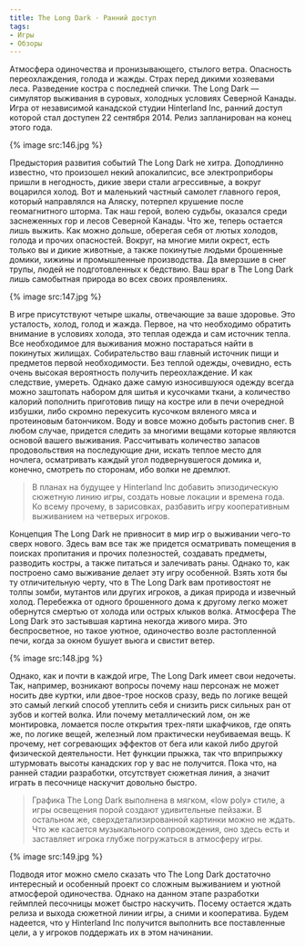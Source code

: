 ```yaml
---
title: The Long Dark · Ранний доступ
tags:
- Игры
- Обзоры
---
```


Атмосфера одиночества и пронизывающего, стылого ветра. Опасность переохлаждения, голода и жажды. Страх перед дикими хозяевами леса. Разведение костра с последней спички. The Long Dark — симулятор выживания в суровых, холодных условиях Северной Канады. Игра от независимой канадской студии Hinterland Inc, ранний доступ которой стал доступен 22 сентября 2014. Релиз запланирован на конец этого года.

{% image src:146.jpg %}

Предыстория развития событий The Long Dark не хитра. Доподлинно известно, что произошел некий апокалипсис, все электроприборы пришли в негодность, дикие звери стали агрессивные, а вокруг воцарился холод. Вот и маленький частный самолет главного героя, который направлялся на Аляску, потерпел крушение после геомагнитного шторма. Так наш герой, волею судьбы, оказался среди заснеженных гор и лесов Северной Канады. Что же, теперь остается лишь выжить. Как можно дольше, оберегая себя от лютых холодов, голода и прочих опасностей. Вокруг, на многие мили окрест, есть только вы и дикие животные, а также покинутые людьми брошенные домики, хижины и промышленные производства. Да вмерзшие в снег трупы, людей не подготовленных к бедствию. Ваш враг в The Long Dark лишь самобытная природа во всех своих проявлениях.

{% image src:147.jpg %}

В игре присутствуют четыре шкалы, отвечающие за ваше здоровье. Это усталость, холод, голод и жажда. Первое, на что необходимо обратить внимание в условиях холода, это теплая одежда и сам источник тепла. Все необходимое для выживания можно постараться найти в покинутых жилищах. Собирательство ваш главный источник пищи и предметов первой необходимости. Без теплой одежды, очевидно, есть очень высокая вероятность получить переохлаждение. И как следствие, умереть. Однако даже самую износившуюся одежду всегда можно заштопать набором для шитья и кусочками ткани, а количество калорий пополнить приготовив пищу на костре или в печи очередной избушки, либо скромно перекусить кусочком вяленого мяса и протеиновым батончиком. Воду и вовсе можно добыть растопив снег. В любом случае, придется следить за многими вещами которые являются основой вашего выживания. Рассчитывать количество запасов продовольствия на последующие дни, искать теплое место для ночлега, осматривать каждый угол подвернувшегося домика и, конечно, смотреть по сторонам, ибо волки не дремлют.

> В планах на будущее у Hinterland Inc добавить эпизодическую сюжетную линию игры, создать новые локации и времена года. Ко всему прочему, в зарисовках, разбавить игру кооперативным выживанием на четверых игроков.

Концепция The Long Dark не привносит в мир игр о выживании чего-то сверх нового. Здесь вам все так же придется осматривать помещения в поисках пропитания и прочих полезностей, создавать предметы, разводить костры, а также питаться и залечивать раны. Однако то, как построено само выживание делает эту игру особенной. Взять хотя бы ту отличительную черту, что в The Long Dark вам противостоят не толпы зомби, мутантов или других игроков, а дикая природа и извечный холод. Перебежка от одного брошенного дома к другому легко может обернутся смертью от холода или острых клыков волка. Атмосфера The Long Dark это застывшая картина некогда живого мира. Это беспросветное, но такое уютное, одиночество возле растопленной печи, когда за окном бушует вьюга и свистит ветер.

{% image src:148.jpg %}

Однако, как и почти в каждой игре, The Long Dark имеет свои недочеты. Так, например, возникают вопросы почему наш персонаж не может носить две куртки, или двое-трое носков сразу, ведь по логике вещей это самый легкий способ утеплить себя и снизить риск сильных ран от зубов и когтей волка. Или почему металлический лом, он же монтировка, ломается после открытия трех-пяти шкафчиков, где опять же, по логике вещей, железный лом практически неубиваемая вещь. К прочему, нет согревающих эффектов от бега или какой либо другой физической деятельности. Нет функции прыжка, так что вприпрыжку штурмовать высоты канадских гор у вас не получится. Пока что, на ранней стадии разработки, отсутствует сюжетная линия, а значит играть в песочнице наскучит довольно быстро.

> Графика The Long Dark выполнена в мягком, «low poly» стиле, а игры освещения порой создают удивительные пейзажи. В остальном же, сверхдетализированной картинки можно не ждать. Что же касается музыкального сопровождения, оно здесь есть и заставляет игрока глубже погружаться в атмосферу игры.

{% image src:149.jpg %}

Подводя итог можно смело сказать что The Long Dark достаточно интересный и особенный проект со сложным выживанием и уютной атмосферой одиночества. Однако на данном этапе разработки геймплей песочницы может быстро наскучить. Посему остается ждать релиза и выхода сюжетной линии игры, а сними и кооператива. Будем надеется, что у Hinterland Inc получится выполнить все поставленные цели, а у игроков поддержать их в этом начинании.